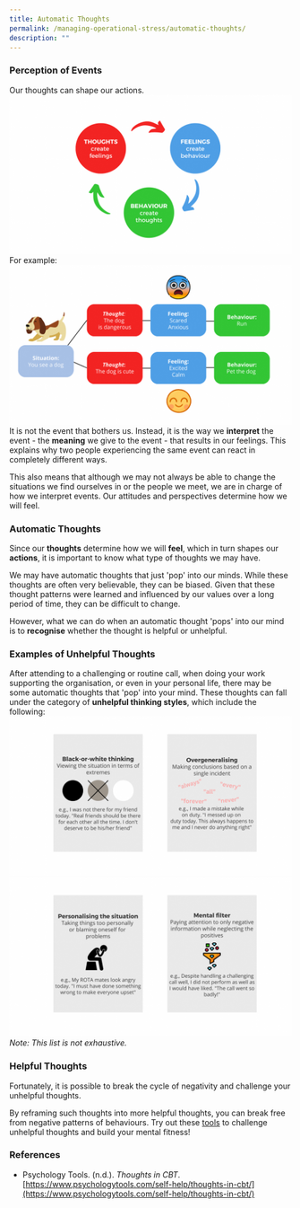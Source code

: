 ```yaml
---
title: Automatic Thoughts
permalink: /managing-operational-stress/automatic-thoughts/
description: ""
---
```

### Perception of Events
Our thoughts can shape our actions.
![](/images/thoughts%20-_%20feelings%20-_%20behaviour.png)
For example:
![](/images/example.png)
It is not the event that bothers us. Instead, it is the way we **interpret** the event - the **meaning** we give to the event - that results in our feelings. This explains why two people experiencing the same event can react in completely different ways. 

This also means that although we may not always be able to change the situations we find ourselves in or the people we meet, we are in charge of how we interpret events. Our attitudes and perspectives determine how we will feel.

### Automatic Thoughts
Since our **thoughts** determine how we will **feel**, which in turn shapes our **actions**, it is important to know what type of thoughts we may have.

We may have automatic thoughts that just 'pop' into our minds. While these thoughts are often very believable, they can be biased. Given that these thought patterns were learned and influenced by our values over a long period of time, they can be difficult to change.

However, what we can do when an automatic thought 'pops' into our mind is to **recognise** whether the thought is helpful or unhelpful. 

### Examples of Unhelpful Thoughts
After attending to a challenging or routine call, when doing your work supporting the organisation, or even in your personal life, there may be some automatic thoughts that 'pop' into your mind. These thoughts can fall under the category of **unhelpful thinking styles**, which include the following:
![](/images/unhelpful%20thoughts%20examples%201.png)![](/images/unhelpful%20thoughts%20examples%202.png)
*Note: This list is not exhaustive.*

### Helpful Thoughts
Fortunately, it is possible to break the cycle of negativity and challenge your unhelpful thoughts.

By reframing such thoughts into more helpful thoughts, you can break free from negative patterns of behaviours. Try out these [tools](/being-a-resilient-responder/mental-fitness) to challenge unhelpful thoughts and build your mental fitness! 

### References
* Psychology Tools. (n.d.). *Thoughts in CBT*. [https://www.psychologytools.com/self-help/thoughts-in-cbt/](https://www.psychologytools.com/self-help/thoughts-in-cbt/)